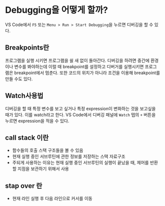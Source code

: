 # Debugging을 어떻게 할까?
VS Code에서 `F5` 또는 `Menu > Run > Start Debugging`을 누르면 디버깅을 할 수 있다.
## Breakpoints란
프로그램을 실행 시키면 프로그램을 쉴 새 없이 돌아간다. 디버깅을 하려면 중간에 환경이나 변수를 봐야하는데 이럴 때 breakpoint를 설정하고 디버거를 실행시키면 프로그램은 breakpoint에서 멈춘다. 또한 코드의 위치가 아니라 조건을 이용해 breakpoint를 만들 수도 있다.

## Watch사용법
디버깅을 할 때 특정 변수를 보고 싶거나 특정 expression이 변화하는 것을 보고싶을 때가 있다. 이를 watch라고 한다. VS Code에서 디버깅 패널에 `Watch` 탭의 `+` 버튼을 누르면 expression을 적을 수 있다.

## call stack 이란
- 함수들의 호출 스택 구조들을 볼 수 있음
- 현재 실행 중인 서브루틴에 관한 정보를 저장하는 스택 자료구조
- 주되게 사용하는 이유는 현재 실행 중인 서브루틴의 실행이 끝났을 때, 제어를 반환할 지점을 보관하기 위해서 사용

## stap over 란
- 현재 라인 실행 후 다음 라인으로 커서를 이동